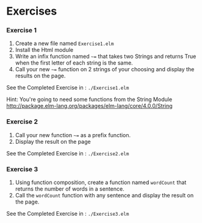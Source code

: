 # Exercises

### Exercise 1

1. Create a new file named `Exercise1.elm`
2. Install the Html module
3. Write an infix function named `~=` that takes two Strings and returns True when the first letter of each string is the same.
4. Call your new `~=` function on 2 strings of your choosing and display the results on the page.

See the Completed Exercise in : `./Exercise1.elm`

Hint: You're going to need some functions from the String Module http://package.elm-lang.org/packages/elm-lang/core/4.0.0/String


### Exercise 2

1. Call your new function `~=` as a prefix function.
2. Display the result on the page

See the Completed Exercise in : `./Exercise2.elm`


### Exercise 3

1. Using function composition, create a function named `wordCount` that returns the number of words in a sentence.
2. Call the `wordCount` function with any sentence and display the result on the page.

See the Completed Exercise in : `./Exercise3.elm`
